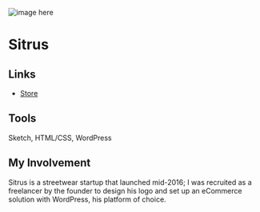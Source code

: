 ![image here](/img/work/sitrus.png)

# Sitrus

## Links

* [Store](http://sitrusclothing.com)

## Tools

Sketch, HTML/CSS, WordPress

## My Involvement

Sitrus is a streetwear startup that launched mid-2016; I was recruited as a freelancer by the founder to design his logo and set up an eCommerce solution with WordPress, his platform of choice.
